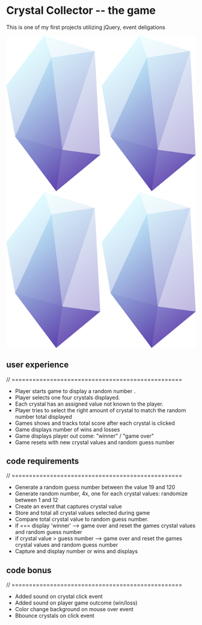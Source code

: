 # Crystal Collector -- the game

This is one of my first projects utilizing jQuery, event deligations

<img width="250" alt="one of the four crystals" src="https://github.com/rspica/Crystal-Collector-II/blob/master/assets/images/Crystal-2.svg">
<img width="250" alt="one of the four crystals" src="https://github.com/rspica/Crystal-Collector-II/blob/master/assets/images/Crystal-2.svg">
<img width="250" alt="one of the four crystals" src="https://github.com/rspica/Crystal-Collector-II/blob/master/assets/images/Crystal-2.svg">
<img width="250" alt="one of the four crystals" src="https://github.com/rspica/Crystal-Collector-II/blob/master/assets/images/Crystal-2.svg">

## user experience
// =================================================
* Player starts game to display a random number .
* Player selects one four crystals displayed.
* Each crystal has an assigned value not known to the player.
* Player tries to select the right amount of crystal to match the random number total displayed
* Games shows and tracks total score after each crystal is clicked
* Game displays number of wins and losses
* Game displays player out come: "winner" / "game over"
* Game resets with new crystal values and random guess number

## code requirements
// =================================================
* Generate a random guess number between the value 19 and 120
* Generate random number, 4x, one for each crystal values: randomize between 1 and 12
* Create an event that captures crystal value
* Store and total all crystal values selected during game
* Compare total crystal value to random guess number.
* if === display 'winner' --> game over and reset the games crystal values and random guess number
* if crystal value > guess number --> game over and reset the games crystal values and random guess number
* Capture and display number or wins and displays

## code bonus
// =================================================
* Added sound on crystal click event
* Added sound on player game outcome (win/loss)
* Color change background on mouse over event
* Bbounce crystals on click event
